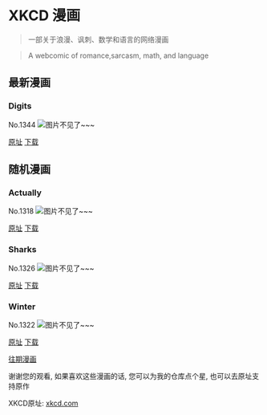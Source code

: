 # XKCD 漫画


> 一部关于浪漫、讽刺、数学和语言的网络漫画

> A webcomic of romance,sarcasm, math, and language


## 最新漫画
### Digits
No.1344
![图片不见了~~~](https://imgs.xkcd.com/comics/digits.png)

[原址](https://xkcd.com//1344) [下载](https://imgs.xkcd.com/comics/digits.png)



## 随机漫画
### Actually
No.1318
![图片不见了~~~](https://imgs.xkcd.com/comics/actually.png)

[原址](https://xkcd.com//1318) [下载](https://imgs.xkcd.com/comics/actually.png)



### Sharks
No.1326
![图片不见了~~~](https://imgs.xkcd.com/comics/sharks.png)

[原址](https://xkcd.com//1326) [下载](https://imgs.xkcd.com/comics/sharks.png)



### Winter
No.1322
![图片不见了~~~](https://imgs.xkcd.com/comics/winter.png)

[原址](https://xkcd.com//1322) [下载](https://imgs.xkcd.com/comics/winter.png)



[往期漫画](image/)

谢谢您的观看, 如果喜欢这些漫画的话, 
您可以为我的仓库点个星, 也可以去原址支持原作

XKCD原址: [xkcd.com](https://xkcd.com)

